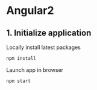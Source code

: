 # Angular2

## 1. Initialize application

Locally install latest packages
```bash
npm install
```

Launch app in browser
```bash
npm start
``` 